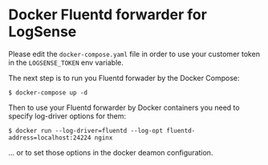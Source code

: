 # Docker Fluentd forwarder for LogSense

Please edit the `docker-compose.yaml` file in order to use your customer token in the `LOGSENSE_TOKEN` env variable.

The next step is to run you Fluentd forwader by the Docker Compose:

```$ docker-compose up -d```

Then to use your Fluentd forwarder by Docker containers you need to specify log-driver options for them:

```$ docker run --log-driver=fluentd --log-opt fluentd-address=localhost:24224 nginx```

... or to set those options in the docker deamon configuration.
